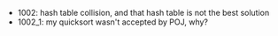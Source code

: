 - 1002: hash table collision, and that hash table is not the best solution
- 1002_1: my quicksort wasn't accepted by POJ, why?

